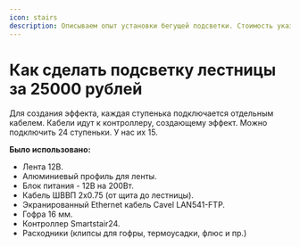 ```yaml
---
icon: stairs
description: Описываем опыт установки бегущей подсветки. Стоимость указана за оборудование.
---
```


# Как сделать подсветку лестницы за 25000 рублей

Для создания эффекта, каждая ступенька подключается отдельным кабелем. Кабели идут к контроллеру, создающему эффект. Можно подключить 24 ступеньки. У нас их 15.

**Было использовано:**

* Лента 12В.
* Алюминиевый профиль для ленты.
* Блок питания - 12В на 200Вт.
* Кабель ШВВП 2х0.75 (от щита до лестницы).
* Экранированный Ethernet кабель Cavel LAN541-FTP.
* Гофра 16 мм.
* Контроллер Smartstair24.
* Расходники (клипсы для гофры, термоусадки, флюс и пр.)
